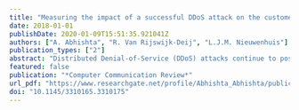 ```yaml
---
title: "Measuring the impact of a successful DDoS attack on the customer behaviour of managed DNS service providers"
date: 2018-01-01
publishDate: 2020-01-09T15:51:35.921041Z
authors: ["A. Abhishta", "R. Van Rijswijk-Deij", "L.J.M. Nieuwenhuis"]
publication_types: ["2"]
abstract: "Distributed Denial-of-Service (DDoS) attacks continue to pose a serious threat to the availability of Internet services. The Domain Name System (DNS) is part of the core of the Internet and a crucial factor in the successful delivery of Internet services. Because of the importance of DNS, specialist service providers have sprung up in the market, that provide managed DNS services. One of their key selling points is that they protect DNS for a domain against DDoS attacks. But what if such a service becomes the target of a DDoS attack, and that attack succeeds? In this paper we analyse two such events, an attack on NS1 in May 2016, and an attack on Dyn in October 2016. We do this by analysing the change in the behaviour of the service's customers. For our analysis we leverage data from the OpenINTEL active DNS measurement system, which covers large parts of the global DNS over time. Our results show an almost immediate and statistically significant change in the behaviour of domains that use NS1 or Dyn as a DNS service provider. We observe a decline in the number of domains that exclusively use NS1 or Dyn as a managed DNS service provider, and see a shift toward risk spreading by using multiple providers. While a large managed DNS provider may be better equipped to protect against attacks, these two case studies show they are not impervious to them. This calls into question the wisdom of using a single provider for managed DNS. Our results show that spreading risk by using multiple providers is an effective countermeasure, albeit probably at a higher cost. © 2018 E-flow ACM (Association for Computing Machinery). All Rights Reserved."
featured: false
publication: "*Computer Communication Review*"
url_pdf: "https://www.researchgate.net/profile/Abhishta_Abhishta/publication/330717398_Measuring_the_impact_of_a_successful_DDoS_attack_on_the_customer_behaviour_of_managed_DNS_service_providers/links/5c654183a6fdccb608c185df/Measuring-the-impact-of-a-successful-DDoS-attack-on-the-customer-behaviour-of-managed-DNS-service-providers.pdf"
doi: "10.1145/3310165.3310175"
---
```



